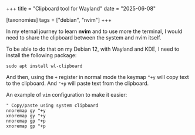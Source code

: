 +++
title = "Clipboard tool for Wayland"
date = "2025-06-08"

[taxonomies]
tags = ["debian", "nvim"]
+++

In my eternal journey to learn **nvim** and to use more the terminal, I would need to 
share the clipboard between the system and nvim itself.

To be able to do that on my Debian 12, with Wayland and KDE, I need to install the 
following package:

```
sudo apt install wl-clipboard
```

And then, using the `+` register in normal mode the keymap `"+y` will copy text to the 
clipboard. And `"+p` will paste text from the clipboard.

An example of `vim` configuration to make it easier:

```
" Copy/paste using system clipboard
nnoremap gy "+y
xnoremap gy "+y
nnoremap gp "+p
xnoremap gp "+p
```

